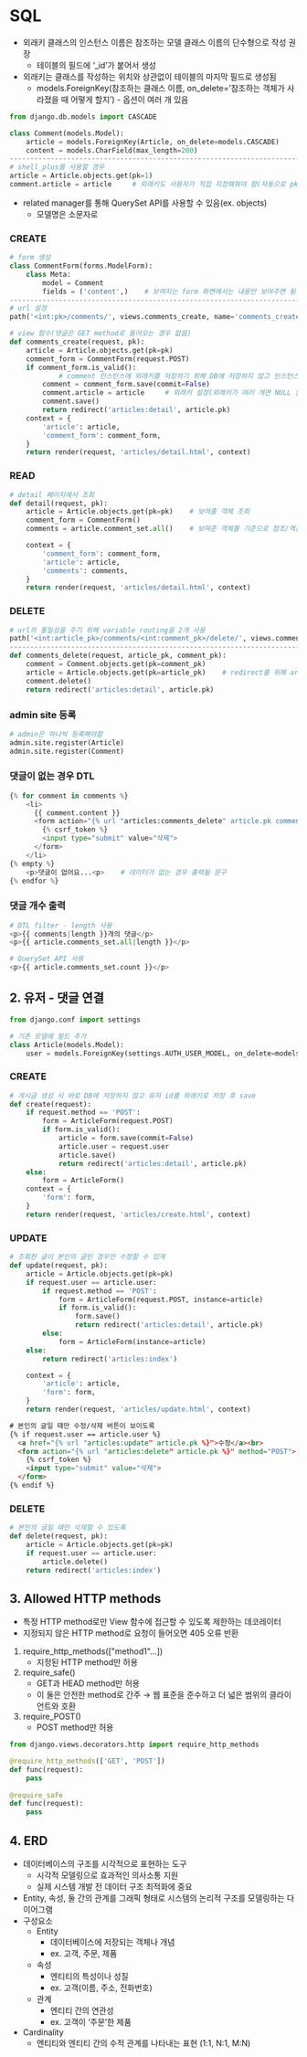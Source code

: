 # SQL
- 외래키 클래스의 인스턴스 이름은 참조하는 모델 클래스 이름의 단수형으로 작성 권장
    - 테이블의 필드에 ‘_id’가 붙어서 생성
- 외래키는 클래스를 작성하는 위치와 상관없이 테이블의 마지막 필드로 생성됨
    - models.ForeignKey(참조하는 클래스 이름, on_delete=’참조하는 객체가 사라졌을 때 어떻게 할지’) - 옵션이 여러 개 있음

```python
from django.db.models import CASCADE

class Comment(models.Model):
    article = models.ForeignKey(Article, on_delete=models.CASCADE)
    content = models.CharField(max_length=200)
-----------------------------------------------------------------------    
# shell_plus를 사용할 경우
article = Article.objects.get(pk=1)
comment.article = article     # 외래키도 사용자가 직접 지정해줘야 함(자동으로 pk 추출)
```

- related manager를 통해 QuerySet API를 사용할 수 있음(ex. objects)
    - 모델명은 소문자로

<aside>

### CREATE

</aside>

```python
# form 생성
class CommentForm(forms.ModelForm):
    class Meta:
        model = Comment
        fields = ('content',)    # 보여지는 form 화면에서는 내용만 보여주면 됨
-----------------------------------------------------------------------------------
# url 설정
path('<int:pk>/comments/', views.comments_create, name='comments_create'),

# view 함수(댓글은 GET method로 들어오는 경우 없음)
def comments_create(request, pk):
    article = Article.objects.get(pk=pk)
    comment_form = CommentForm(request.POST)
    if comment_form.is_valid():
		    # comment 인스턴스에 외래키를 저장하기 위해 DB에 저장하지 않고 인스턴스만 저장
        comment = comment_form.save(commit=False)
        comment.article = article     # 외래키 설정(외래키가 여러 개면 NULL 없이 다 설정)
        comment.save()
        return redirect('articles:detail', article.pk)
    context = {
        'article': article,
        'comment_form': comment_form,
    }
    return render(request, 'articles/detail.html', context)
```

<aside>


### READ

</aside>

```python
# detail 페이지에서 조회
def detail(request, pk):
    article = Article.objects.get(pk=pk)    # 보여줄 객체 조회
    comment_form = CommentForm()
    comments = article.comment_set.all()    # 보여준 객체를 기준으로 참조/역참조로 다수 조회

    context = {
        'comment_form': comment_form,
        'article': article,
        'comments': comments,
    }
    return render(request, 'articles/detail.html', context)
```

<aside>


### DELETE

</aside>

```python
# url의 통일성을 주기 위해 variable routing을 2개 사용
path('<int:article_pk>/comments/<int:comment_pk>/delete/', views.comments_delete, name='comments_delete'),
------------------------------------------------------------------------------------
def comments_delete(request, article_pk, comment_pk):
    comment = Comment.objects.get(pk=comment_pk)
    article = Article.objects.get(pk=article_pk)    # redirect를 위해 article도 조회
    comment.delete()
    return redirect('articles:detail', article.pk)
```

### admin site 등록

```python
# admin은 하나씩 등록해야함
admin.site.register(Article)
admin.site.register(Comment)
```

### 댓글이 없는 경우 DTL

```python
{% for comment in comments %}
    <li>
      {{ comment.content }}
      <form action="{% url "articles:comments_delete" article.pk comment.pk %}" method="POST">
        {% csrf_token %}
        <input type="submit" value="삭제">
      </form>
    </li>
{% empty %}
	<p>댓글이 없어요...<p>    # 데이터가 없는 경우 출력될 문구
{% endfor %}
```

### 댓글 개수 출력

```python
# DTL filter - length 사용
<p>{{ comments|length }}개의 댓글</p>
<p>{{ article.comments_set.all|length }}</p>

# QuerySet API 사용
<p>{{ article.comments_set.count }}</p>
```

## 2. 유저 - 댓글 연결

```python
from django.conf import settings

# 기존 모델에 필드 추가
class Article(models.Model):
    user = models.ForeignKey(settings.AUTH_USER_MODEL, on_delete=models.CASCADE)
```


<aside>


### CREATE

</aside>

```python
# 게시글 생성 시 바로 DB에 저장하지 않고 유저 id를 외래키로 저장 후 save
def create(request):
    if request.method == 'POST':
        form = ArticleForm(request.POST)
        if form.is_valid():
            article = form.save(commit=False)
            article.user = request.user
            article.save()
            return redirect('articles:detail', article.pk)
    else:
        form = ArticleForm()
    context = {
        'form': form,
    }
    return render(request, 'articles/create.html', context)
```

<aside>

### UPDATE

</aside>

```python
# 조회한 글이 본인의 글인 경우만 수정할 수 있게
def update(request, pk):
    article = Article.objects.get(pk=pk)
    if request.user == article.user:
        if request.method == 'POST':
            form = ArticleForm(request.POST, instance=article)
            if form.is_valid():
                form.save()
                return redirect('articles:detail', article.pk)
        else:
            form = ArticleForm(instance=article)
    else:
        return redirect('articles:index')

    context = {
        'article': article,
        'form': form,
    }
    return render(request, 'articles/update.html', context)
```

```html
# 본인의 글일 때만 수정/삭제 버튼이 보이도록
{% if request.user == article.user %}
  <a href="{% url "articles:update" article.pk %}">수정</a><br>
  <form action="{% url "articles:delete" article.pk %}" method="POST">
    {% csrf_token %}
    <input type="submit" value="삭제">
  </form>
{% endif %}
```

<aside>

### DELETE

</aside>

```python
# 본인의 글일 때만 삭제할 수 있도록
def delete(request, pk):
    article = Article.objects.get(pk=pk)
    if request.user == article.user:
        article.delete()
    return redirect('articles:index')
```

## 3. Allowed HTTP methods

- 특정 HTTP method로만 View 함수에 접근할 수 있도록 제한하는 데코레이터
- 지정되지 않은 HTTP method로 요청이 들어오면 405 오류 반환
1. require_http_methods(["method1"...])
    - 지정된 HTTP method만 허용
2. require_safe()
    - GET과 HEAD method만 허용
    - 이 둘은 안전한 method로 간주 → 웹 표준을 준수하고 더 넓은 범위의 클라이언트와 호환
3. require_POST()
    - POST method만 허용

```python
from django.views.decorators.http import require_http_methods

@require_http_methods(['GET', 'POST'])
def func(request):
	pass
	
@require_safe
def func(request):
	pass
```

## 4. ERD

- 데이터베이스의 구조를 시각적으로 표현하는 도구
    - 시각적 모델링으로 효과적인 의사소통 지원
    - 실제 시스템 개발 전 데이터 구조 최적화에 중요
- Entity, 속성, 둘 간의 관계를 그래픽 형태로 시스템의 논리적 구조를 모델링하는 다이어그램
- 구성요소
    - Entity
        - 데이터베이스에 저장되는 객체나 개념
        - ex. 고객, 주문, 제품
    - 속성
        - 엔티티의 특성이나 성질
        - ex. 고객(이름, 주소, 전화번호)
    - 관계
        - 엔티티 간의 연관성
        - ex. 고객이 ‘주문’한 제품
- Cardinality
    - 엔티티와 엔티티 간의 수적 관계를 나타내는 표현 (1:1, N:1, M:N)